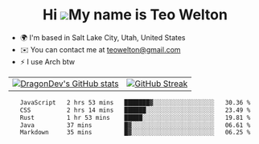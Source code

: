 <div align="center">
  
# Hi ![](https://user-images.githubusercontent.com/18350557/176309783-0785949b-9127-417c-8b55-ab5a4333674e.gif)My name is Teo Welton
</div>

*   🌍  I'm based in Salt Lake City, Utah, United States
*   ✉️  You can contact me at [teowelton@gmail.com](mailto:teowelton@gmail.com)
*   ⚡  I use Arch btw

<div align="center">

|||
|:-------------------------:|:-------------------------:|
| [![DragonDev's GitHub stats](https://github-readme-stats.vercel.app/api?username=DragonDev07&bg_color=1e1e2e&text_color=cdd6f4&icon_color=cba6f7&title_color=94e2d5)](https://github.com/DragonDev07) | [![GitHub Streak](https://streak-stats.demolab.com?user=DragonDev07&theme=catppuccin-mocha)](https://git.io/streak-stats) |

<!--START_SECTION:waka-->

```txt
JavaScript   2 hrs 53 mins   ███████▓░░░░░░░░░░░░░░░░░   30.36 %
CSS          2 hrs 14 mins   ██████░░░░░░░░░░░░░░░░░░░   23.49 %
Rust         1 hr 53 mins    █████░░░░░░░░░░░░░░░░░░░░   19.81 %
Java         37 mins         █▓░░░░░░░░░░░░░░░░░░░░░░░   06.61 %
Markdown     35 mins         █▓░░░░░░░░░░░░░░░░░░░░░░░   06.25 %
```

<!--END_SECTION:waka-->

</div>
